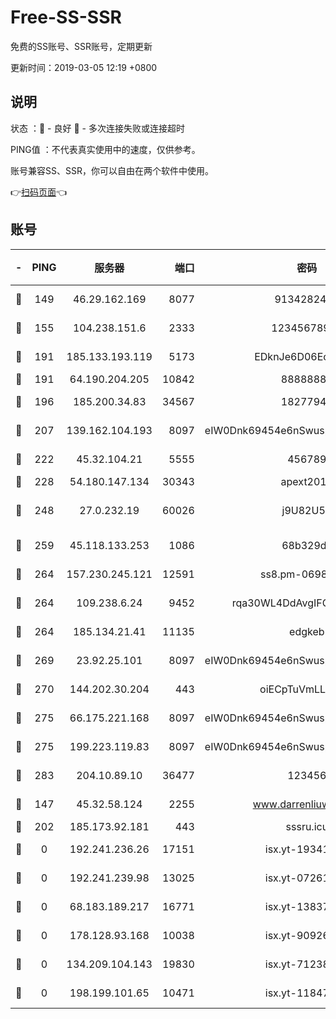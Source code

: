 # Free-SS-SSR

免费的SS账号、SSR账号，定期更新

更新时间：2019-03-05 12:19 +0800

## 说明

状态     ：🙂 - 良好 🙁 - 多次连接失败或连接超时

PING值   ：不代表真实使用中的速度，仅供参考。

账号兼容SS、SSR，你可以自由在两个软件中使用。

👉[扫码页面](https://liesauer.github.io/free-ss-ssr.github.io/)👈

## 账号

|-|PING|服务器|端口|密码|加密方式|区域|
|:----:|:----:|:-----:|-----:|:----:|:----:|:----:|
|🙂|149|46.29.162.169|8077|9134282479|aes-256-cfb|RU|
|🙂|155|104.238.151.6|2333|12345678900|aes-256-cfb|JP|
|🙂|191|185.133.193.119|5173|EDknJe6D06EoWDaw|aes-256-cfb|US|
|🙂|191|64.190.204.205|10842|88888888|rc4-md5|US|
|🙂|196|185.200.34.83|34567|18277940|aes-256-cfb|US|
|🙂|207|139.162.104.193|8097|eIW0Dnk69454e6nSwuspv9DmS201tQ0D|aes-256-cfb|JP|
|🙂|222|45.32.104.21|5555|456789|aes-256-cfb|SG|
|🙂|228|54.180.147.134|30343|apext2019|chacha20|KR|
|🙂|248|27.0.232.19|60026|j9U82U53|xchacha20-ietf-poly1305|HK|
|🙂|259|45.118.133.253|1086|68b329da|aes-256-cfb|SG|
|🙂|264|157.230.245.121|12591|ss8.pm-06983018|aes-256-cfb|SG|
|🙂|264|109.238.6.24|9452|rqa30WL4DdAvgIFG6Fs3znzTa|aes-256-cfb|FR|
|🙂|264|185.134.21.41|11135|edgkeb|aes-256-cfb|GB|
|🙂|269|23.92.25.101|8097|eIW0Dnk69454e6nSwuspv9DmS201tQ0D|aes-256-cfb|US|
|🙂|270|144.202.30.204|443|oiECpTuVmLLxk4Ts|aes-256-cfb|US|
|🙂|275|66.175.221.168|8097|eIW0Dnk69454e6nSwuspv9DmS201tQ0D|aes-256-cfb|US|
|🙂|275|199.223.119.83|8097|eIW0Dnk69454e6nSwuspv9DmS201tQ0D|aes-256-cfb|US|
|🙂|283|204.10.89.10|36477|123456|aes-256-cfb|US|
|🙂|147|45.32.58.124|2255|www.darrenliuwei.com|aes-256-cfb|JP|
|🙂|202|185.173.92.181|443|sssru.icu|rc4-md5|RU|
|🙁|0|192.241.236.26|17151|isx.yt-19341877|aes-256-cfb|US|
|🙁|0|192.241.239.98|13025|isx.yt-07261682|aes-256-cfb|US|
|🙁|0|68.183.189.217|16771|isx.yt-13837724|aes-256-cfb|SG|
|🙁|0|178.128.93.168|10038|isx.yt-90926277|aes-256-cfb|SG|
|🙁|0|134.209.104.143|19830|isx.yt-71238117|aes-256-cfb|SG|
|🙁|0|198.199.101.65|10471|isx.yt-11847851|aes-256-cfb|US|
